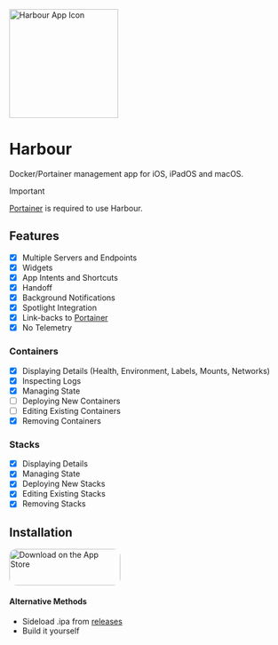 <img src="Harbour/Assets.xcassets/AppIcon.appiconset/AppIcon-macOS-1024x1024.png" width="196" alt="Harbour App Icon">

# Harbour
Docker/Portainer management app for iOS, iPadOS and macOS.
> [!IMPORTANT]  
> [Portainer](https://www.portainer.io) is required to use Harbour.

## Features
- [x] Multiple Servers and Endpoints
- [x] Widgets
- [x] App Intents and Shortcuts
- [x] Handoff
- [x] Background Notifications
- [x] Spotlight Integration
- [x] Link-backs to [Portainer](https://portainer.io)
- [x] No Telemetry

### Containers
- [x] Displaying Details (Health, Environment, Labels, Mounts, Networks)
- [x] Inspecting Logs
- [x] Managing State
- [ ] Deploying New Containers
- [ ] Editing Existing Containers
- [x] Removing Containers

### Stacks
- [x] Displaying Details
- [x] Managing State
- [x] Deploying New Stacks
- [x] Editing Existing Stacks
- [x] Removing Stacks

## Installation
<a href="https://apps.apple.com/app/apple-store/id1582439659?pt=123432919&ct=github&mt=8"><img src="https://tools.applemediaservices.com/api/badges/download-on-the-app-store/black/en-us?size=250x83&amp;releaseDate=1712361600" alt="Download on the App Store" style="border-radius: 13px; width: 200px; height: 66px;"></a>

#### Alternative Methods
- Sideload .ipa from [releases](https://github.com/rrroyal/Harbour/releases/latest)
- Build it yourself
